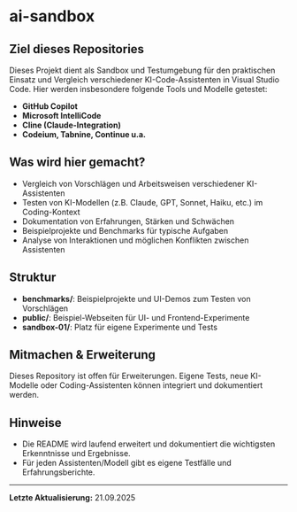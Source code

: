 # ai-sandbox

## Ziel dieses Repositories

Dieses Projekt dient als Sandbox und Testumgebung für den praktischen Einsatz und Vergleich verschiedener KI-Code-Assistenten in Visual Studio Code. Hier werden insbesondere folgende Tools und Modelle getestet:

- **GitHub Copilot**
- **Microsoft IntelliCode**
- **Cline (Claude-Integration)**
- **Codeium, Tabnine, Continue u.a.**

## Was wird hier gemacht?

- Vergleich von Vorschlägen und Arbeitsweisen verschiedener KI-Assistenten
- Testen von KI-Modellen (z.B. Claude, GPT, Sonnet, Haiku, etc.) im Coding-Kontext
- Dokumentation von Erfahrungen, Stärken und Schwächen
- Beispielprojekte und Benchmarks für typische Aufgaben
- Analyse von Interaktionen und möglichen Konflikten zwischen Assistenten

## Struktur

- **benchmarks/**: Beispielprojekte und UI-Demos zum Testen von Vorschlägen
- **public/**: Beispiel-Webseiten für UI- und Frontend-Experimente
- **sandbox-01/**: Platz für eigene Experimente und Tests

## Mitmachen & Erweiterung

Dieses Repository ist offen für Erweiterungen. Eigene Tests, neue KI-Modelle oder Coding-Assistenten können integriert und dokumentiert werden.

## Hinweise

- Die README wird laufend erweitert und dokumentiert die wichtigsten Erkenntnisse und Ergebnisse.
- Für jeden Assistenten/Modell gibt es eigene Testfälle und Erfahrungsberichte.

---
**Letzte Aktualisierung:** 21.09.2025

